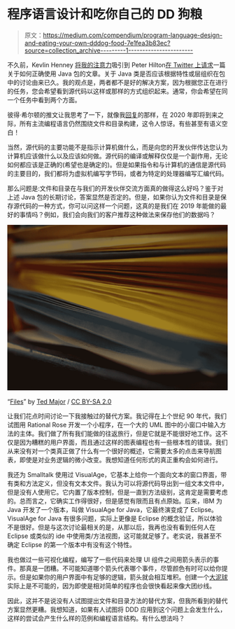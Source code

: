 # 程序语言设计和吃你自己的 DD 狗粮

> 原文：<https://medium.com/compendium/program-language-design-and-eating-your-own-dddog-food-7e1fea3b83ec?source=collection_archive---------1----------------------->

不久前，Kevlin Henney [将我的注意力](https://twitter.com/KevlinHenney/status/1194728923642372096)吸引到 Peter Hilton[在 Twitter 上请求](https://twitter.com/PeterHilton/status/1194700163304116224)一篇关于如何正确使用 Java 包的文章。关于 Java 类是否应该根据特性或层组织在包中的讨论由来已久。我的观点是，两者都不是好的解决方案，因为根据您正在进行的任务，您会希望看到源代码以这样或那样的方式组织起来。通常，你会希望在同一个任务中看到两个方面。

彼得·希尔顿的推文让我思考了一下，就像我[回复](https://twitter.com/filipvanlaenen/status/1194923504753356800)的那样，在 2020 年即将到来之际，所有主流编程语言仍然围绕文件和目录构建，这令人惊讶。有些甚至有语义空白！

当然，源代码的主要功能不是指示计算机做什么，而是向您的开发伙伴传达您认为计算机应该做什么以及应该如何做。源代码的编译或解释仅仅是一个副作用，无论如何都应该是正确的(希望也是确定的)。但是如果指令和与计算机的通信是源代码的主要目的，我们都将为虚拟机编写字节码，或者为特定的处理器编写汇编代码。

那么问题是:文件和目录在与我们的开发伙伴交流方面真的做得这么好吗？鉴于对上述 Java 包的长期讨论，答案显然是否定的。但是，如果你认为文件和目录是保存源代码的一种方式，你可以问这样一个问题，这真的是我们在 2019 年能做的最好的事情吗？例如，我们会向我们的客户推荐这种做法来保存他们的数据吗？

![](img/cea6f3e591c01923f771bdd1d326b20e.png)

“[Files](https://www.flickr.com/photos/ted_major/4238539781/)” by [Ted Major](https://www.flickr.com/photos/ted_major/) / [CC BY-SA 2.0](https://creativecommons.org/licenses/by-sa/2.0/)

让我们花点时间讨论一下我接触过的替代方案。我记得在上个世纪 90 年代，我们试图用 Rational Rose 开发一个小程序，在一个大的 UML 图中的小窗口中输入方法的主体。我们做了所有我们能做的往返旅行，但是它就是不能很好地工作。这不仅是因为糟糕的用户界面，而且通过这样的图表编程也有一些根本性的错误。我们从来没有对一个类真正做了什么有一个很好的概述，它需要太多的点击来导航图表，即使是对业务逻辑的微小改变。我想知道任何形式的真正重构会如何进行。

我还为 Smalltalk 使用过 VisualAge，它基本上给你一个面向文本的窗口界面，带有类和方法定义，但没有文本文件。我认为可以将源代码导出到一组文本文件中，但是没有人使用它。它内置了版本控制，但是一直到方法级别，这肯定是需要考虑的。总而言之，它确实工作得很好，但是感觉有限而且有点原始。后来，IBM 为 Java 开发了一个版本，叫做 VisualAge for Java，它最终演变成了 Eclipse。VisualAge for Java 有很多问题，实际上更像是 Eclipse 的概念验证，所以体验不是很好。但是与这次讨论最相关的是，从那以后，我再也没有看到任何人在 Eclipse 或类似的 ide 中使用类/方法视图，这可能就足够了。老实说，我甚至不确定 Eclipse 的第一个版本中有没有这个特性。

我也做过一些可视化编程，编写了一些代码来处理 UI 组件之间用箭头表示的事件。那真是一团糟。不可能知道哪个箭头代表哪个事件，尽管颜色有时可以给你提示。但是如果你的用户界面中有足够的逻辑，箭头就会相互堆积。创建一个[大泥球](https://en.wikipedia.org/wiki/Big_ball_of_mud)实际上是不可能的，因为即使是相对简单的程序也会很快看起来像大团纱线。

因此，这并不是说没有人试图提出文件和目录方法的替代方案，但我所看到的替代方案显然更糟。我想知道，如果有人试图将 DDD 应用到这个问题上会发生什么，这样的尝试会产生什么样的范例和编程语言结构。有什么想法吗？
